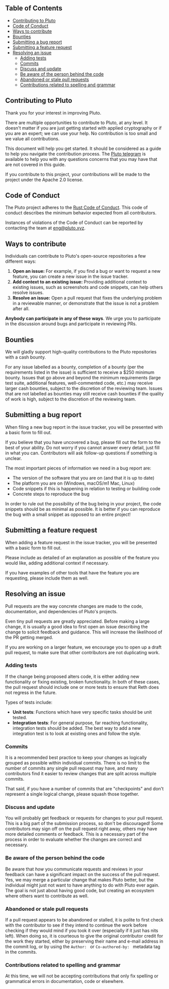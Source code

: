## Table of Contents

- [Contributing to Pluto](#contributing-to-pluto)
- [Code of Conduct](#code-of-conduct)
- [Ways to contribute](#ways-to-contribute)
- [Bounties](#bounties)
- [Submitting a bug report](#submitting-a-bug-report)
- [Submitting a feature request](#submitting-a-feature-request)
- [Resolving an issue](#resolving-an-issue)
  - [Adding tests](#adding-tests)
  - [Commits](#commits)
  - [Discuss and update](#discuss-and-update)
  - [Be aware of the person behind the code](#be-aware-of-the-person-behind-the-code)
  - [Abandoned or stale pull requests](#abandoned-or-stale-pull-requests)
  - [Contributions related to spelling and grammar](#contributions-related-to-spelling-and-grammar)



## Contributing to Pluto

Thank you for your interest in improving Pluto.

There are multiple opportunities to contribute to Pluto, at any level. It doesn't matter if you are just getting started with applied cryptography or if you are an expert; we can use your help. No contribution is too small and we value all contributions.

This document will help you get started. It should be considered as a guide to help you navigate the contribution process. The [Pluto telegram](https://t.me/pluto_xyz/1) is available to help you with any questions concerns that you may have that are not covered in this guide.

If you contribute to this project, your contributions will be made to the project under the Apache 2.0 license.

## Code of Conduct

The Pluto project adheres to the [Rust Code of Conduct](https://github.com/rust-lang/rust/blob/master/CODE_OF_CONDUCT.md). This code of conduct describes the minimum behavior expected from all contributors.

Instances of violations of the Code of Conduct can be reported by contacting the team at [eng@pluto.xyz](mailto:eng@pluto.xyz).

## Ways to contribute

Individuals can contribute to Pluto's open-source repositories a few different ways:

1. **Open an issue:** For example, if you find a bug or want to request a new feature, you can create a new issue in the issue tracker.
2. **Add context to an existing issue:** Providing additional context to existing issues, such as screenshots and code snippets, can help others resolve issues.
3. **Resolve an issue:** Open a pull request that fixes the underlying problem in a reviewable manner, or demonstrate that the issue is not a problem after all.

**Anybody can participate in any of these ways**. We urge you to participate in the discussion around bugs and participate in reviewing PRs.

## Bounties

We will gladly support high-quality contributions to the Pluto repositories with a cash bounty. 

For any issue labelled as a bounty, completion of a bounty (per the requirements listed in the issue) is sufficient to receive a $250 minimum bounty. Issues that go above and beyond the minimum requirements (large test suite, additional features, well-commented code, etc.) may receive larger cash bounties, subject to the discretion of the reviewing team. Issues that are not labelled as bounties may still receive cash bounties if the quality of work is high, subject to the discretion of the reviewing team.

## Submitting a bug report

When filing a new bug report in the issue tracker, you will be presented with a basic form to fill out.

If you believe that you have uncovered a bug, please fill out the form to the best of your ability. Do not worry if you
cannot answer every detail, just fill in what you can. Contributors will ask follow-up questions if something is
unclear.

The most important pieces of information we need in a bug report are:

- The version of the software that you are on (and that it is up to date)
- The platform you are on (Windows, macOS/m1 Mac, Linux)
- Code snippets if this is happening in relation to testing or building code
- Concrete steps to reproduce the bug

In order to rule out the possibility of the bug being in your project, the code snippets should be as minimal as
possible. It is better if you can reproduce the bug with a small snippet as opposed to an entire project!

## Submitting a feature request

When adding a feature request in the issue tracker, you will be presented with a basic form to fill out.

Please include as detailed of an explanation as possible of the feature you would like, adding additional context if
necessary.

If you have examples of other tools that have the feature you are requesting, please include them as well.

## Resolving an issue

Pull requests are the way concrete changes are made to the code, documentation, and dependencies of Pluto's projects.

Even tiny pull requests are greatly appreciated. Before making a large change, it is usually a good idea to first open an issue describing the change to solicit feedback and guidance. This will increase the likelihood of the PR getting merged.

If you are working on a larger feature, we encourage you to open up a draft pull request, to make sure that other contributors are not duplicating work.

### Adding tests

If the change being proposed alters code, it is either adding new functionality or fixing existing, broken functionality.
In both of these cases, the pull request should include one or more tests to ensure that Reth does not regress in the future.

Types of tests include:

- **Unit tests**: Functions which have very specific tasks should be unit tested.
- **Integration tests**: For general purpose, far reaching functionality, integration tests should be added. The best way to add a new integration test is to look at existing ones and follow the style.

### Commits

It is a recommended best practice to keep your changes as logically grouped as possible within individual commits. There is no limit to the number of commits any single pull request may have, and many contributors find it easier to review changes that are split across multiple commits.

That said, if you have a number of commits that are "checkpoints" and don't represent a single logical change, please squash those together.

### Discuss and update

You will probably get feedback or requests for changes to your pull request. This is a big part of the submission process, so don't be discouraged! Some contributors may sign off on the pull request right away, others may have more detailed comments or feedback. This is a necessary part of the process in order to evaluate whether the changes are correct and necessary.

### Be aware of the person behind the code

Be aware that _how_ you communicate requests and reviews in your feedback can have a significant impact on the success
of the pull request. Yes, we may merge a particular change that makes Pluto better, but the individual might just not
want to have anything to do with Pluto ever again. The goal is not just about having good code, but creating an ecosystem where others want to contribute as well. 

### Abandoned or stale pull requests

If a pull request appears to be abandoned or stalled, it is polite to first check with the contributor to see if they
intend to continue the work before checking if they would mind if you took it over (especially if it just has nits
left). When doing so, it is courteous to give the original contributor credit for the work they started, either by
preserving their name and e-mail address in the commit log, or by using the `Author: ` or `Co-authored-by: ` metadata
tag in the commits.


### Contributions related to spelling and grammar

At this time, we will not be accepting contributions that only fix spelling or grammatical errors in documentation, code or elsewhere.

